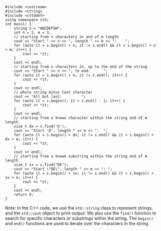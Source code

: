 ```
#include <iostream>
#include <string>
#include <cstddef>
using namespace std;
int main() {
    string s = "ABCDEFGH";
    int n = 2, m = 3;
    // starting from n characters in and of m length
    cout << "Start " << n << ", length " << m << ":    ";
    for (auto it = s.begin() + n; it != s.end() && it < s.begin() + n + m; it++) {
        cout << *it;
    }
    cout << endl;
    // starting from n characters in, up to the end of the string
    cout << "Start " << n << ", to end:      ";
    for (auto it = s.begin() + n; it != s.end(); it++) {
        cout << *it;
    }
    cout << endl;
    // whole string minus last character
    cout << "All but last:         ";
    for (auto it = s.begin(); it < s.end() - 1; it++) {
        cout << *it;
    }
    cout << endl;
    // starting from a known character within the string and of m length
    size_t dx = s.find('D');
    cout << "Start 'D', length " << m << ":  ";
    for (auto it = s.begin() + dx; it != s.end() && it < s.begin() + dx + m; it++) {
        cout << *it;
    }
    cout << endl;
    // starting from a known substring within the string and of m length
    size_t sx = s.find("DE");
    cout << "Start \"DE\", length " << m << ": ";
    for (auto it = s.begin() + sx; it != s.end() && it < s.begin() + sx + m; it++) {
        cout << *it;
    }
    cout << endl;
    return 0;
}
```
Note: In the C++ code, we use the `std::string` class to represent strings, and the `std::cout` object to print output. We also use the `find()` function to search for specific characters or substrings within the string. The `begin()` and `end()` functions are used to iterate over the characters in the string.
